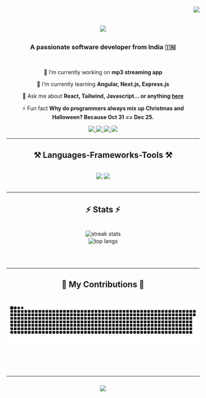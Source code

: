<img align="right" src="https://api.visitorbadge.io/api/visitors?path=https%3A%2F%2Fgithub.com%2Frijuoddusual1999&labelColor=%23d9e3f0&countColor=%23263759" />

<h1 align="center">
    <img src="https://readme-typing-svg.herokuapp.com/?font=Righteous&size=35&center=true&vCenter=true&width=500&height=70&duration=4000&lines=Hi+There!+👋;+I'm+Riju+Mondal!;" />
</h1>

<h3 align="center">A passionate software developer from India 🇮🇳</h3>

<br/>

<div align="center">
 
 🔭 I’m currently working on **mp3 streaming app**
 
 🌱 I’m currently learning **Angular, Next.js, Express.js**

 💬 Ask me about **React, Tailwind, Javascript... or anything [here](https://github.com/salesp07/salesp07/issues)**

 ⚡ Fun fact **Why do programmers always mix up Christmas and Halloween? Because Oct 31 == Dec 25.**
 
 </div>
 
<div align="center"> 
  <a href="mailto:pilot.riju.rocks@gmail.com">
    <img src="https://img.shields.io/badge/Gmail-333333?style=for-the-badge&logo=gmail&logoColor=red" />
  </a>
  <a href="https://www.linkedin.com/in/riju-mondal-137686244/" target="_blank">
    <img src="https://img.shields.io/badge/LinkedIn-0077B5?style=for-the-badge&logo=linkedin&logoColor=white" target="_blank" />
  </a>
  <a href="https://rijumondal.netlify.app/" target="_blank">
     <img src="https://img.shields.io/badge/Portfolio-FF5722?style=for-the-badge&logo=todoist&logoColor=white" target="_blank" /> 
  </a>
   <a href="https://leetcode.com/riju1/" target="_blank">
  <img src="https://img.shields.io/badge/LeetCode-000000?style=for-the-badge&logo=LeetCode&logoColor=whitw" target="_blank" />
</a>
</div>

 <hr/>
 
<h2 align="center">⚒️ Languages-Frameworks-Tools ⚒️</h2>
<br/>
<div align="center">
    <img src="https://skillicons.dev/icons?i=react,html,css,vscode,github,tailwind,git" />
    <img src="https://skillicons.dev/icons?i=nodejs,python,javascript,typescript,express,cpp,blender,c,threejs,mysql,bootstrap" /><br>
</div>

<br/>

<hr/>



<h2 align="center">⚡ Stats ⚡</h2>
<br>
<div align=center>
  <img width=390 src="https://streak-stats.demolab.com?user=rijuoddusual1999&theme=tokyonight&border_radius=3.9&card_width=472)](https://git.io/streak-stats" alt="streak stats"/>
  <br/>
  <img width=325 align="center" src="https://github-readme-stats-salesp07.vercel.app/api/top-langs/?username=rijuoddusual1999&hide=HTML&langs_count=8&layout=compact&theme=react&border_radius=10&size_weight=0.5&count_weight=0.5&exclude_repo=github-readme-stats" alt="top langs" />
</div>

<br/><br/>
<hr/>



<div align="center">
  <h2>🐍 My Contributions 🐍</h2>
  <br>
  <img alt="snake eating my contributions" src="https://raw.githubusercontent.com/rijuoddusual1999/rijuoddusual1999/output/github-contribution-grid-snake.svg" />
  
  <br/><br/><br/>
</div>


<hr/>






<h3 align="center">
    <img src="https://readme-typing-svg.herokuapp.com/?font=Righteous&size=25&center=true&vCenter=true&width=500&height=70&duration=4000&lines=Thanks+for+visiting!+✌️;+Shoot+me+a+message+on+Linkedin!;I'm+always+down+to+collab+:)">
</h3>

<br/>
